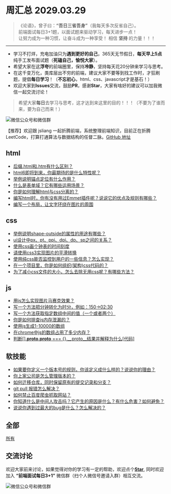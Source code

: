 # 周汇总 2029.03.29

> 《论语》，曾子曰：**“吾日三省吾身”**（我每天多次反省自己）。  
> 前端面试每日3+1题，以面试题来驱动学习，每天进步一点！  
> 让努力成为一种习惯，让奋斗成为一种享受！
> 相信 **坚持** 的力量！！！

---
- 学习不打烊，充电加油只为**遇到更好的自己**，365天无节假日，**每天早上5点**纯手工发布面试题（**死磕自己，愉悦大家**）。
- 希望大家在这**浮夸**的前端圈里，保持**冷静**，坚持每天花20分钟来学习与思考。
- 在这千变万化，类库层出不穷的前端，建议大家不要等到找工作时，才狂刷题，提倡**每日学习**！（**不忘初心**，html、css、javascript才是基石！）
- 欢迎大家到**Issues**交流，鼓励**PR**，感谢**Star**，大家有啥好的建议可以加我微信一起交流讨论！
> 希望大家**每日**去学习与思考，这才达到来这里的目的！！！（不要为了谁而来，要为自己而来！）

![微信公众号和微信群](https://github.com/haizlin/fe-interview/raw/master/resource/images/qrcode.jpg)

【推荐】欢迎跟 jsliang 一起折腾前端，系统整理前端知识，目前正在折腾 LeetCode，打算打通算法与数据结构的任督二脉。[GitHub 地址](https://github.com/LiangJunrong/document-library)

## html
- [后缀.html和.htm有什么区别？](https://github.com/haizlin/fe-interview/issues/2155)
- [html6即将到来，你最期待的是什么特性呢？](https://github.com/haizlin/fe-interview/issues/2151)
- [举例说明锚点定位有什么作用？](https://github.com/haizlin/fe-interview/issues/2147)
- [什么是表单域？它有哪些运用场景？](https://github.com/haizlin/fe-interview/issues/2134)
- [你是如何理解html与css分离的？](https://github.com/haizlin/fe-interview/issues/2125)
- [编写html时，你有没有用过Emmet插件呢？说说它的优点及规则有哪些？](https://github.com/haizlin/fe-interview/issues/2121)
- [编写一个布局，让文字环绕在图片的周围](https://github.com/haizlin/fe-interview/issues/2111)

## css
- [举例说明shape-outside的属性的用途有哪些？](https://github.com/haizlin/fe-interview/issues/2156)
- [ui设计中px、pt、ppi、dpi、dp、sp之间的关系？](https://github.com/haizlin/fe-interview/issues/2152)
- [使用css画个钟表的时间刻度](https://github.com/haizlin/fe-interview/issues/2148)
- [请使用css3实现图片的平滑转换](https://github.com/haizlin/fe-interview/issues/2135)
- [使用纯css能否监控到用户的一些信息？怎么实现？](https://github.com/haizlin/fe-interview/issues/2126)
- [在一个项目里，你是如何组织(架构)css代码的？](https://github.com/haizlin/fe-interview/issues/2122)
- [为了减小css文件的大小，怎么去除无用css呢？有哪些方法？](https://github.com/haizlin/fe-interview/issues/2112)

## js
- [用js怎么实现图片马赛克效果？](https://github.com/haizlin/fe-interview/issues/2157)
- [写一个方法把分钟转化为时分，例如：150->02:30](https://github.com/haizlin/fe-interview/issues/2153)
- [写一个方法获取指定数组中间的值（一个或者两个）](https://github.com/haizlin/fe-interview/issues/2149)
- [你是如何排查js内存泄漏的？](https://github.com/haizlin/fe-interview/issues/2136)
- [使用js生成1-10000的数组](https://github.com/haizlin/fe-interview/issues/2127)
- [在chrome中js的数组占用了多少内存？](https://github.com/haizlin/fe-interview/issues/2123)
- [判断[].__proto__.__proto__ === {}.__proto__结果并解释为什么[代码]](https://github.com/haizlin/fe-interview/issues/2113)

## 软技能
- [如果要你定义一个版本号的规则，你该定义成什么样的？说说你的理由？](https://github.com/haizlin/fe-interview/issues/2158)
- [你上家公司是怎么管理版本的？](https://github.com/haizlin/fe-interview/issues/2154)
- [如何迁移仓库，同时保留原有的提交记录和分支？](https://github.com/haizlin/fe-interview/issues/2150)
- [git pull 报错怎么解决？](https://github.com/haizlin/fe-interview/issues/2137)
- [如何禁止百度爬虫抓取网站？](https://github.com/haizlin/fe-interview/issues/2128)
- [你知道什么是中间人攻击吗？它产生的原因是什么？有什么危害？如何避免？](https://github.com/haizlin/fe-interview/issues/2124)
- [说说你遇到过最大的bug是什么？怎么解决的？](https://github.com/haizlin/fe-interview/issues/2114)


## 全部
[所有](https://github.com/haizlin/fe-interview/blob/master/category/week.md)

## 交流讨论
欢迎大家前来讨论，如果觉得对你的学习有一定的帮助，欢迎点个[**Star**](https://github.com/haizlin/fe-interview), 同时欢迎加入 **“前端面试每日3+1”** 微信群（扫个人微信号邀请入群）相互交流。

![微信公众号和微信群](https://github.com/haizlin/fe-interview/raw/master/resource/images/qrcode.jpg)